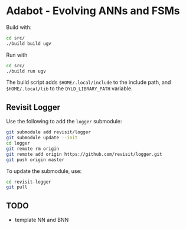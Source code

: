 # Adabot - Evolving ANNs and FSMs

Build with:

```bash
cd src/
./build build ugv
```

Run with

```bash
cd src/
./build run ugv
```

The build script adds `$HOME/.local/include` to the include path, and `$HOME/.local/lib` to the `DYLD_LIBRARY_PATH` variable.

## Revisit Logger

Use the following to add the `logger` submodule:

```bash
git submodule add revisit/logger
git submodule update --init
cd logger
git remote rm origin
git remote add origin https://github.com/revisit/logger.git
git push origin master
```

To update the submodule, use:

```bash
cd revisit-logger
git pull
```

## TODO

- template NN and BNN
